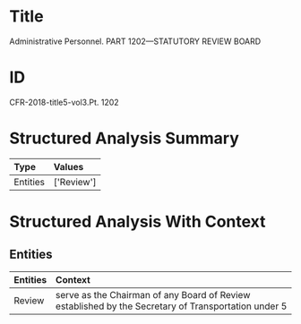 # Title

 Administrative Personnel. PART 1202—STATUTORY REVIEW BOARD


# ID

 CFR-2018-title5-vol3.Pt. 1202


# Structured Analysis Summary

| Type     | Values     |
|:---------|:-----------|
| Entities | ['Review'] |


# Structured Analysis With Context

 


## Entities

| Entities   | Context                                                                                             |
|:-----------|:----------------------------------------------------------------------------------------------------|
| Review     | serve as the Chairman of any Board of Review established by the Secretary of Transportation under 5 |


